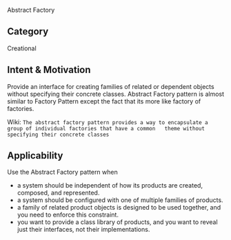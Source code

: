 Abstract Factory

## Category
Creational

## Intent & Motivation
Provide an interface for creating families of related or dependent
objects without specifying their concrete classes. 
Abstract Factory pattern is almost similar to Factory Pattern except the fact that its more like factory of factories. 

Wiki: `The abstract factory pattern provides a way to encapsulate a group of individual factories that have a common  
theme without specifying their concrete classes`

## Applicability
Use the Abstract Factory pattern when
- a system should be independent of how its products are created, composed, and
represented.
- a system should be configured with one of multiple families of products.
- a family of related product objects is designed to be used together, and you need
to enforce this constraint.
- you want to provide a class library of products, and you want to reveal just their
interfaces, not their implementations. 
